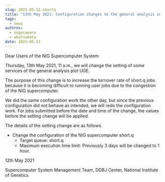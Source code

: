 ```yaml
---
slug: 2021-05-12-shortq
title: "13th May 2021: Configuration changes to the general analysis section short queue"
tags:
  - news
authros:
  - oogasawara
  - akatsumata
date: 2021-05-12
---
```


Dear Users of the NIG Supercomputer System


Thursday, 13th May 2021, 11 a.m., we will change the setting of some services of the general analysis plot UGE.

The purpose of this change is to increase the turnover rate of short.q jobs because it is becoming difficult to running user jobs due to the congestion of the NIG supercomputer.

We did the same configuration work the other day, but since the previous configuration did not behave as intended, we will redo the configuration work. For jobs submitted before the date and time of the change, the values before the setting change will be applied.

The details of the setting change are as follows.


- Change the configuration of the NIG supercomputer short.q
    - Target queue: short.q
    - Maximum execution time limit: Previously 3 days will be changed to 1 hour.


12th May 2021

Supercomputer System Management Team, DDBJ Center, National Institute of Genetics
